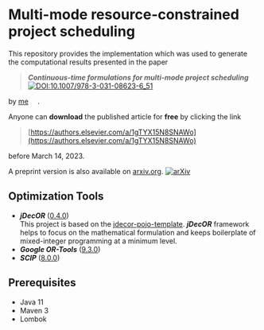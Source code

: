 # Multi-mode resource-constrained project scheduling

This repository provides the implementation which was used to generate the computational results presented in the paper
> __*Continuous-time formulations for multi-mode project scheduling*__ [![DOI:10.1007/978-3-031-08623-6_51](https://img.shields.io/static/v1?label=DOI&message=10.1016%2Fj.cor.2023.106147&color=blue)](https://doi.org/10.1016/j.cor.2023.106147)
 
 by <a href="https://orcid.org/0000-0002-8977-9414">me<img  src="https://orcid.org/sites/default/files/images/orcid_16x16.png" style="width:1em;margin-left:.3em;"></a>.

Anyone can __download__ the published article for __free__ by  clicking the link 

> [https://authors.elsevier.com/a/1gTYX15N8SNAWo](https://authors.elsevier.com/a/1gTYX15N8SNAWo)

before March 14, 2023. 

A preprint version is also available on [arxiv.org](https://arxiv.org/). [![arXiv](https://img.shields.io/badge/arXiv-2301.04700-b31b1b.svg)](http://arxiv.org/abs/2301.04700)

## Optimization Tools

* __*jDecOR*__ ([0.4.0](https://maven.optimal-solution.org/service/rest/repository/browse/releases/org/optsol/jdecor/)) <br>
  This project is based on the [jdecor-pojo-template](https://github.com/OPTIMAL-SOLUTION-org/jdecor-pojo-template). __*jDecOR*__ framework helps to focus on the mathematical formulation and keeps boilerplate of mixed-integer programming at a minimum level.
* __*Google OR-Tools*__ ([9.3.0](https://developers.google.com/optimization/support/release_notes))
* __*SCIP*__ ([8.0.0](https://www.scipopt.org/doc-7.0.1/html/))

## Prerequisites

* Java 11
* Maven 3
* Lombok
